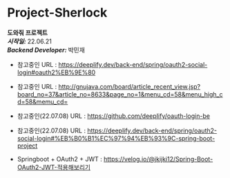 # Project-Sherlock
<b>도와줘 프로젝트</b>  
<b><i>시작일: </i></b> 22.06.21  
<b><i>Backend Developer: </i></b> 박민재  
- 참고중인 URL : https://deeplify.dev/back-end/spring/oauth2-social-login#oauth2%EB%9E%80  
- 참고중인 URL : http://gnujava.com/board/article_recent_view.jsp?board_no=37&article_no=8633&page_no=1&menu_cd=58&menu_high_cd=58&memu_cd=  

- 참고중인(22.07.08) URL : https://github.com/deepIify/oauth-login-be  
- 참고중인(22.07.08) URL : https://deeplify.dev/back-end/spring/oauth2-social-login#%EB%B0%B1%EC%97%94%EB%93%9C-spring-boot-project  
- Springboot + OAuth2 + JWT : https://velog.io/@jkijki12/Spring-Boot-OAuth2-JWT-적용해보리기
